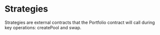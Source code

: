 # Strategies

Strategies are external contracts that the Portfolio contract will call during key operations: createPool and swap.